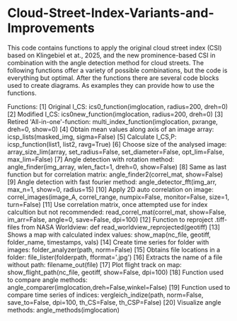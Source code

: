 # Cloud-Street-Index-Variants-and-Improvements
This code contains functions to apply the original cloud street index (CSI) based on Klingebiel et at., 2025, and the new prominence-based CSI in combination with the angle detection method for cloud streets.
The following functions offer a variety of possible combinations, but the code is everything but optimal.
After the functions there are several code blocks used to create diagrams. As examples they can provide how to use the functions.

Functions:
[1] Original I_CS: ics0_function(imglocation, radius=200, dreh=0)
[2] Modified I_CS: ics0new_function(imglocation, radius=200, dreh=0)
[3] Retired 'All-in-one'-function: multi_index_function(imglocation, pxrange, dreh=0, show=0)
[4] Obtain mean values along axis of an image array: icsp_lists(masked_img, sigma=False)
[5] Calculate I_CS,P: icsp_function(list1, list2, ravg=True)
[6] Choose size of the analysed image: array_size_lim(array, set_radius=False, set_diameter=False, opt_lim=False, max_lim=False)
[7] Angle detection with rotation method: angle_finder(img_array, wlen_fact=1, dreh=0, show=False)
[8] Same as last function but for correlation matrix: angle_finder2(correl_mat, show=False)
[9] Angle detection with fast fourier method: angle_detector_fft(img_arr, max_n=1, show=0, radius=15)
[10] Apply 2D auto correlation on image: correl_images(image_A, correl_range, numpix=False, monitor=False, size=1, turn=False)
[11] Use correlation matrix, once attempted use for index calcultion but not recommended: 
     read_correl_mat(correl_mat, show=False, im_arr=False, angle=0, save=False, dpi=100)
[12] Function to reproject .tiff-files from NASA Worldview: def read_worldview_reprojected(geotiff)
[13] Shows a map with calculated index values: show_map(nc_file, geotiff, folder_name, timestamps, vals)
[14] Create time series for folder with images: folder_analyzer(path, norm=False)
[15] Obtains file locations in a folder: file_lister(folderpath, fformat='.jpg')
[16] Extracts the name of a file without path: filename_out(file)
[17] Plot flight track on map: show_flight_path(nc_file, geotiff, show=False, dpi=100)
[18] Function used to compare angle methods: angle_comparer(imglocation,dreh=False,winkel=False)
[19] Function used to compare time series of indices: vergleich_indize(path, norm=False, save_to=False, dpi=100, th_CS=False, th_CSP=False)
[20] Visualize angle methods: angle_methods(imglocation)
